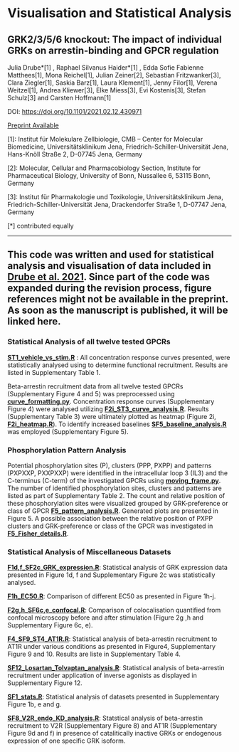 # Visualisation and Statistical Analysis
## GRK2/3/5/6 knockout: The impact of individual GRKs on arrestin-binding and GPCR regulation

Julia Drube*[1] , Raphael Silvanus Haider*[1] , Edda Sofie Fabienne Matthees[1], Mona Reichel[1], 
Julian Zeiner[2], Sebastian Fritzwanker[3], Clara Ziegler[1], Saskia Barz[1], Laura Klement[1],
Jenny Filor[1], Verena Weitzel[1], Andrea Kliewer[3], Elke Miess[3], Evi Kostenis[3], 
Stefan Schulz[3] and Carsten Hoffmann[1]

DOI: https://doi.org/10.1101/2021.02.12.430971

[Preprint Available](https://www.biorxiv.org/content/10.1101/2021.02.12.430971v1)


[1]: Institut für Molekulare Zellbiologie, CMB – Center for Molecular Biomedicine, Universitätsklinikum Jena, Friedrich-Schiller-Universität Jena, Hans-Knöll Straße 2, D-07745 Jena, Germany

[2]: Molecular, Cellular and Pharmacobiology Section, Institute for Pharmaceutical Biology, University of Bonn, Nussallee 6, 53115 Bonn, Germany 

[3]: Institut für Pharmakologie und Toxikologie, Universitätsklinikum Jena, Friedrich-Schiller-Universität Jena, Drackendorfer Straße 1, D-07747 Jena, Germany

[*] contributed equally

---
This code was written and used for statistical analysis and visualisation of data included in 
[Drube et al. 2021](https://doi.org/10.1101/2021.02.12.430971). Since part of the code was 
expanded during the revision process, figure references might not be available in the preprint. As soon
as the manuscript is published, it will be linked here.
---

### Statistical Analysis of all twelve tested GPCRs
[**ST1_vehicle_vs_stim.R**](https://github.com/mo-yoda/Drube_2021/blob/main/Statistical_Analysis/ST1_vehicle_vs_stim.R)
: All concentration response curves presented, were statistically analysed using to determine functional recruitment. 
Results are listed in Supplementary Table 1.

Beta-arrestin recruitment data from all twelve tested GPCRs (Supplementary Figure 4 and 5) was preprocessed using
[**curve_formatting.py**](https://github.com/mo-yoda/Drube_2021/blob/main/Preprocessing/curve_formatting.py). 
Concentration response curves (Supplementary Figure 4) were analysed utilizing
[**F2i_ST3_curve_analysis.R**](https://github.com/mo-yoda/Drube_2021/blob/main/Statistical_Analysis/F2i_ST3_curve_analysis.R). 
Results (Supplementary Table 3) were ultimately plotted as heatmap (Figure 2i, 
[**F2i_heatmap.R**](https://github.com/mo-yoda/Drube_2021/blob/main/Statistical_Analysis/F2i_heatmap.R)). 
To identify increased baselines 
[**SF5_baseline_analysis.R**](https://github.com/mo-yoda/Drube_2021/blob/main/Statistical_Analysis/SF5_baseline_analysis.R)
was employed (Supplementary Figure 5).

### Phosphorylation Pattern Analysis
Potential phosphorylation sites (P), clusters (PPP, PXPP) and patterns (PXPXXP, PXXPXXP) were identified in 
the intracellular loop 3 (IL3) and the C-terminus (C-term) of the investigated GPCRs using 
[**moving_frame.py**](https://github.com/mo-yoda/Drube_2021/blob/main/Phosphorylation_pattern/moving_frame.py).
The number of identified phosphorylation sites, clusters and patterns are listed as part of Supplementary Table 2.
The count and relative position of these phosphorylation sites were visualized grouped by GRK-preference or class 
of GPCR 
[**F5_pattern_analysis.R**](https://github.com/mo-yoda/Drube_2021/blob/main/Phosphorylation_pattern/F5_pattern_analysis.R). 
Generated plots are presented in Figure 5. A possible association between the relative position of PXPP clusters and 
GRK-preference or class of the GPCR was investigated in 
[**F5_Fisher_details.R**](https://github.com/mo-yoda/Drube_2021/blob/main/Statistical_Analysis/F5_Fisher_details.R).


### Statistical Analysis of Miscellaneous Datasets
[**F1d,f_SF2c_GRK_expression.R**](https://github.com/mo-yoda/Drube_2021/blob/main/Statistical_Analysis/F1d%2Cf_SF2c_GRK_expression.R):
Statistical analysis of GRK expression data presented in Figure 1d, f and Supplementary Figure 2c was statistically analysed.

[**F1h_EC50.R**](https://github.com/mo-yoda/Drube_2021/blob/main/Statistical_Analysis/F1h_EC50.R):
Comparison of different EC50 as presented in Figure 1h-j.

[**F2g,h_SF6c,e_confocal.R**](https://github.com/mo-yoda/Drube_2021/blob/main/Statistical_Analysis/F2g%2Ch_SF6c%2Ce_confocal.R):
Comparison of colocalisation quantified from confocal microscopy before and after stimulation (Figure 2g ,h and 
Supplementary Figure 6c, e).

[**F4_SF9_ST4_AT1R.R**](https://github.com/mo-yoda/Drube_2021/blob/main/Statistical_Analysis/F4_SF9_ST4_AT1R.R):
 Statistical analysis of beta-arrestin recruitment to AT1R under various conditions as presented in Figure4, 
Supplementary Figure 9 and 10. Results are liste in Supplementary Table 4.

[**SF12_Losartan_Tolvaptan_analysis.R**](https://github.com/mo-yoda/Drube_2021/blob/main/Statistical_Analysis/SF12_Losartan_Tolvaptan_analysis.R):
Statistical analysis of beta-arrestin recruitment under application of inverse agonists as displayed in Supplementary Figure 12.

[**SF1_stats.R**](https://github.com/mo-yoda/Drube_2021/blob/main/Statistical_Analysis/SF1_stats.R):
Statistical analysis of datasets presented in Supplementary Figure 1b, e and g.

[**SF8_V2R_endo_KD_analysis.R**](https://github.com/mo-yoda/Drube_2021/blob/main/Statistical_Analysis/SF8_V2R_endo_KD_analysis.R):
Statstical analysis of beta-arrestin recruitment to V2R (Supplementary Figure 8) and AT1R 
(Supplementary Figure 9d and f) in presence of catalitically inactive GRKs or endogenous expression 
of one specific GRK isoform.

